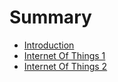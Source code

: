 # Summary

* [Introduction](README.md)
* [Internet Of Things 1](chapter1.md)
* [Internet Of Things 2](internet-of-things-2.md)

